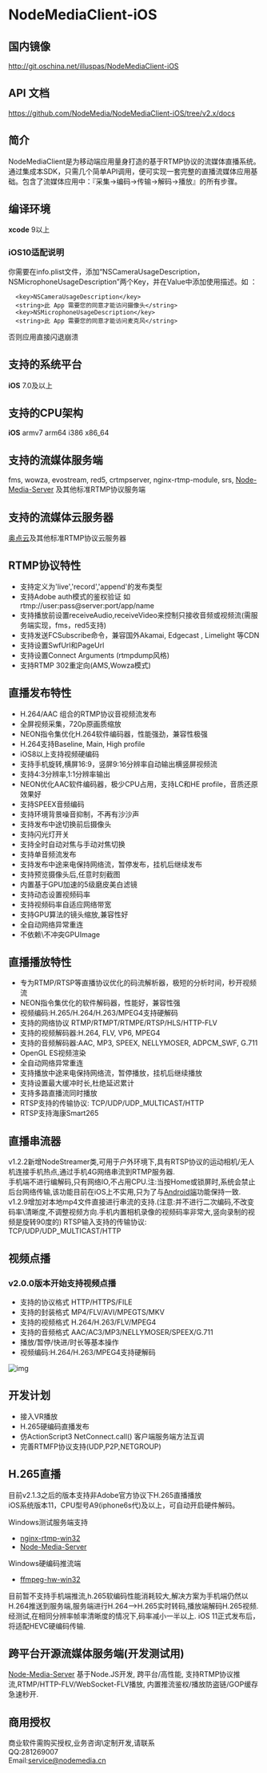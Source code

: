 # NodeMediaClient-iOS

## 国内镜像
http://git.oschina.net/illuspas/NodeMediaClient-iOS

## API 文档
https://github.com/NodeMedia/NodeMediaClient-iOS/tree/v2.x/docs

## 简介
NodeMediaClient是为移动端应用量身打造的基于RTMP协议的流媒体直播系统。通过集成本SDK，只需几个简单API调用，便可实现一套完整的直播流媒体应用基础。包含了流媒体应用中：『采集->编码->传输->解码->播放』的所有步骤。

## 编译环境
**xcode** 9以上

### iOS10适配说明
你需要在info.plist文件，添加“NSCameraUsageDescription，NSMicrophoneUsageDescription”两个Key，并在Value中添加使用描述。如 ：
```
  <key>NSCameraUsageDescription</key>
  <string>此 App 需要您的同意才能访问摄像头</string>
  <key>NSMicrophoneUsageDescription</key>
  <string>此 App 需要您的同意才能访问麦克风</string>
```
否则应用直接闪退崩溃

## 支持的系统平台
**iOS** 7.0及以上

## 支持的CPU架构
**iOS** armv7 arm64 i386 x86_64  

## 支持的流媒体服务端
fms, wowza, evostream, red5, crtmpserver, nginx-rtmp-module, srs, [Node-Media-Server](https://github.com/illuspas/Node-Media-Server) 及其他标准RTMP协议服务端

## 支持的流媒体云服务器
[奥点云](http://www.aodianyun.com/)及其他标准RTMP协议云服务器

## RTMP协议特性
* 支持定义为'live','record','append'的发布类型
* 支持Adobe auth模式的鉴权验证 如rtmp://user:pass@server:port/app/name
* 支持播放前设置receiveAudio,receiveVideo来控制只接收音频或视频流(需服务端实现，fms，red5支持)
* 支持发送FCSubscribe命令，兼容国外Akamai, Edgecast , Limelight 等CDN
* 支持设置SwfUrl和PageUrl
* 支持设置Connect Arguments (rtmpdump风格)
* 支持RTMP 302重定向(AMS,Wowza模式)

## 直播发布特性
* H.264/AAC 组合的RTMP协议音视频流发布
* 全屏视频采集，720p原画质缩放
* NEON指令集优化H.264软件编码器，性能强劲，兼容性极强
* H.264支持Baseline, Main, High profile
* iOS8以上支持视频硬编码
* 支持手机旋转,横屏16:9，竖屏9:16分辨率自动输出横竖屏视频流
* 支持4:3分辨率,1:1分辨率输出
* NEON优化AAC软件编码器，极少CPU占用，支持LC和HE profile，音质还原效果好
* 支持SPEEX音频编码
* 支持环境背景噪音抑制，不再有沙沙声
* 支持发布中途切换前后摄像头
* 支持闪光灯开关
* 支持全时自动对焦与手动对焦切换
* 支持单音频流发布
* 支持发布中途来电保持网络流，暂停发布，挂机后继续发布
* 支持预览摄像头后,任意时刻截图
* 内置基于GPU加速的5级磨皮美白滤镜
* 支持动态设置视频码率
* 支持视频码率自适应网络带宽
* 支持GPU算法的镜头缩放,兼容性好
* 全自动网络异常重连
* 不依赖\不冲突GPUImage

## 直播播放特性
* 专为RTMP/RTSP等直播协议优化的码流解析器，极短的分析时间，秒开视频流
* NEON指令集优化的软件解码器，性能好，兼容性强
* 视频编码:H.265/H.264/H.263/MPEG4支持硬解码
* 支持的网络协议 RTMP/RTMPT/RTMPE/RTSP/HLS/HTTP-FLV
* 支持的视频解码器:H.264, FLV, VP6, MPEG4
* 支持的音频解码器:AAC, MP3, SPEEX, NELLYMOSER, ADPCM_SWF, G.711
* OpenGL ES视频渲染
* 全自动网络异常重连
* 支持播放中途来电保持网络流，暂停播放，挂机后继续播放
* 支持设置最大缓冲时长,杜绝延迟累计
* 支持多路直播流同时播放
* RTSP支持的传输协议: TCP/UDP/UDP_MULTICAST/HTTP
* RTSP支持海康Smart265

## 直播串流器
v1.2.2新增NodeStreamer类,可用于户外环境下,具有RTSP协议的运动相机/无人机连接手机热点,通过手机4G网络串流到RTMP服务器.  
手机端不进行编解码,只有网络IO,不占用CPU.注:当按Home或锁屏时,系统会禁止后台网络传输,该功能目前在iOS上不实用,只为了与[Android端](https://github.com/NodeMedia/NodeMediaClient-Android)功能保持一致.  
v1.2.9增加对本地mp4文件直接进行串流的支持.(注意:并不进行二次编码,不改变码率\清晰度,不调整视频方向.手机内置相机录像的视频码率非常大,竖向录制的视频是旋转90度的)
RTSP输入支持的传输协议: TCP/UDP/UDP_MULTICAST/HTTP

## 视频点播
### v2.0.0版本开始支持视频点播
 * 支持的协议格式 HTTP/HTTPS/FILE
 * 支持的封装格式 MP4/FLV/AVI/MPEGTS/MKV
 * 支持的视频格式 H.264/H.263/FLV/MPEG4
 * 支持的音频格式 AAC/AC3/MP3/NELLYMOSER/SPEEX/G.711
 * 播放/暂停/快进/时长等基本操作
 * 视频编码:H.264/H.263/MPEG4支持硬解码  
 
![img](https://raw.githubusercontent.com/NodeMedia/NodeMediaClient-iOS/v2.x/vodplay.jpg)

## 开发计划
 * 接入VR播放
 * H.265硬编码直播发布
 * 仿ActionScript3 NetConnect.call() 客户端服务端方法互调
 * 完善RTMFP协议支持(UDP,P2P,NETGROUP)

## H.265直播
目前v2.1.3之后的版本支持非Adobe官方协议下H.265直播播放  
iOS系统版本11，CPU型号A9(iphone6s代)及以上，可自动开启硬件解码。

Windows测试服务端支持 
 * [nginx-rtmp-win32](https://github.com/illuspas/nginx-rtmp-win32)  
 * [Node-Media-Server](https://github.com/illuspas/Node-Media-Server)
 
Windows硬编码推流端
 * [ffmpeg-hw-win32](https://github.com/illuspas/ffmpeg-hw-win32)  
 
目前暂不支持手机端推流,h.265软编码性能消耗较大,解决方案为手机端仍然以H.264推送到服务端,服务端进行H.264-->H.265实时转码,播放端解码H.265视频.  
经测试,在相同分辨率帧率清晰度的情况下,码率减小一半以上. 
iOS 11正式发布后，将适配HEVC硬编码传输.  

## 跨平台开源流媒体服务端(开发测试用)
[Node-Media-Server](https://github.com/illuspas/Node-Media-Server) 
基于Node.JS开发, 跨平台/高性能, 支持RTMP协议推流,RTMP/HTTP-FLV/WebSocket-FLV播放, 内置推流鉴权/播放防盗链/GOP缓存急速秒开.

## 商用授权
商业软件需购买授权,业务咨询\定制开发,请联系  
QQ:281269007  
Email:service@nodemedia.cn
